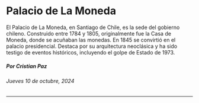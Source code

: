 # Palacio de La Moneda

El Palacio de La Moneda, en Santiago de Chile, es la sede del gobierno chileno. Construido entre 1784 y 1805, originalmente fue la Casa de Moneda, donde se acuñaban las monedas. En 1845 se convirtió en el palacio presidencial. Destaca por su arquitectura neoclásica y ha sido testigo de eventos históricos, incluyendo el golpe de Estado de 1973.

##### Por Cristian Paz

###### Jueves 10 de octubre, 2024

- - - -
